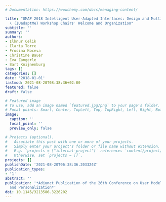 ```yaml
---
# Documentation: https://wowchemy.com/docs/managing-content/

title: "UMAP 2018 Intelligent User-Adapted Interfaces: Design and Multi-Modal Evaluation\
  \ (IUadaptMe) Workshop Chairs' Welcome and Organization"
subtitle: ''
summary: ''
authors:
- Ilknur Celik
- Ilaria Torre
- Frosina Koceva
- Christine Bauer
- Eva Zangerle
- Bart Knijnenburg
tags: []
categories: []
date: '2018-01-01'
lastmod: 2021-08-20T08:38:36+02:00
featured: false
draft: false

# Featured image
# To use, add an image named `featured.jpg/png` to your page's folder.
# Focal points: Smart, Center, TopLeft, Top, TopRight, Left, Right, BottomLeft, Bottom, BottomRight.
image:
  caption: ''
  focal_point: ''
  preview_only: false

# Projects (optional).
#   Associate this post with one or more of your projects.
#   Simply enter your project's folder or file name without extension.
#   E.g. `projects = ["internal-project"]` references `content/project/deep-learning/index.md`.
#   Otherwise, set `projects = []`.
projects: []
publishDate: '2021-08-20T06:38:36.203324Z'
publication_types:
- '1'
abstract: ''
publication: '*Adjunct Publication of the 26th Conference on User Modeling, Adaptation
  and Personalization*'
doi: 10.1145/3213586.3226202
---
```

